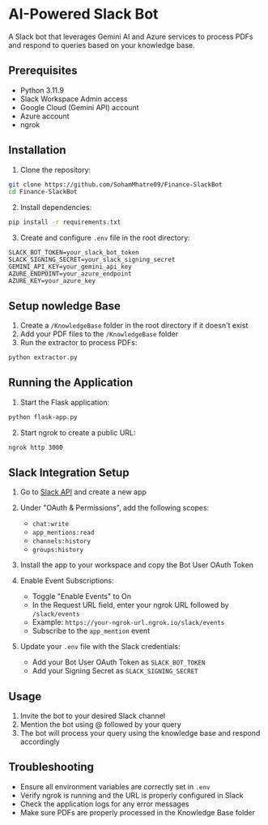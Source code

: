 # AI-Powered Slack Bot

A Slack bot that leverages Gemini AI and Azure services to process PDFs and respond to queries based on your knowledge base.

## Prerequisites

- Python 3.11.9
- Slack Workspace Admin access
- Google Cloud (Gemini API) account
- Azure account
- ngrok

## Installation

1. Clone the repository:
```bash
git clone https://github.com/SohamMhatre09/Finance-SlackBot
cd Finance-SlackBot
```

2. Install dependencies:
```bash
pip install -r requirements.txt
```

3. Create and configure `.env` file in the root directory:
```plaintext
SLACK_BOT_TOKEN=your_slack_bot_token
SLACK_SIGNING_SECRET=your_slack_signing_secret
GEMINI_API_KEY=your_gemini_api_key
AZURE_ENDPOINT=your_azure_endpoint
AZURE_KEY=your_azure_key
```

## Setup nowledge Base

1. Create a `/KnowledgeBase` folder in the root directory if it doesn't exist
2. Add your PDF files to the `/KnowledgeBase` folder
3. Run the extractor to process PDFs:
```bash
python extractor.py
```

## Running the Application

1. Start the Flask application:
```bash
python flask-app.py
```

2. Start ngrok to create a public URL:
```bash
ngrok http 3000
```

## Slack Integration Setup

1. Go to [Slack API](https://api.slack.com/apps) and create a new app
2. Under "OAuth & Permissions", add the following scopes:
   - `chat:write`
   - `app_mentions:read`
   - `channels:history`
   - `groups:history`

3. Install the app to your workspace and copy the Bot User OAuth Token

4. Enable Event Subscriptions:
   - Toggle "Enable Events" to On
   - In the Request URL field, enter your ngrok URL followed by `/slack/events`
   - Example: `https://your-ngrok-url.ngrok.io/slack/events`
   - Subscribe to the `app_mention` event

5. Update your `.env` file with the Slack credentials:
   - Add your Bot User OAuth Token as `SLACK_BOT_TOKEN`
   - Add your Signing Secret as `SLACK_SIGNING_SECRET`

## Usage

1. Invite the bot to your desired Slack channel
2. Mention the bot using @ followed by your query
3. The bot will process your query using the knowledge base and respond accordingly

## Troubleshooting

- Ensure all environment variables are correctly set in `.env`
- Verify ngrok is running and the URL is properly configured in Slack
- Check the application logs for any error messages
- Make sure PDFs are properly processed in the Knowledge Base folder
